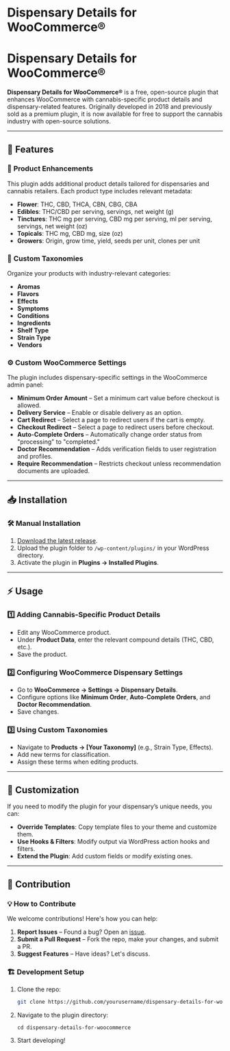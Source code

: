# Dispensary Details for WooCommerce®

# Dispensary Details for WooCommerce®

**Dispensary Details for WooCommerce®** is a free, open-source plugin that enhances WooCommerce with cannabis-specific product details and dispensary-related features. Originally developed in 2018 and previously sold as a premium plugin, it is now available for free to support the cannabis industry with open-source solutions.

---

## 🎯 Features

### 🏪 **Product Enhancements**
This plugin adds additional product details tailored for dispensaries and cannabis retailers. Each product type includes relevant metadata:

- **Flower**: THC, CBD, THCA, CBN, CBG, CBA
- **Edibles**: THC/CBD per serving, servings, net weight (g)
- **Tinctures**: THC mg per serving, CBD mg per serving, ml per serving, servings, net weight (oz)
- **Topicals**: THC mg, CBD mg, size (oz)
- **Growers**: Origin, grow time, yield, seeds per unit, clones per unit

### 📂 **Custom Taxonomies**
Organize your products with industry-relevant categories:
- **Aromas**
- **Flavors**
- **Effects**
- **Symptoms**
- **Conditions**
- **Ingredients**
- **Shelf Type**
- **Strain Type**
- **Vendors**

### ⚙️ **Custom WooCommerce Settings**
The plugin includes dispensary-specific settings in the WooCommerce admin panel:

- **Minimum Order Amount** – Set a minimum cart value before checkout is allowed.
- **Delivery Service** – Enable or disable delivery as an option.
- **Cart Redirect** – Select a page to redirect users if the cart is empty.
- **Checkout Redirect** – Select a page to redirect users before checkout.
- **Auto-Complete Orders** – Automatically change order status from "processing" to "completed."
- **Doctor Recommendation** – Adds verification fields to user registration and profiles.
- **Require Recommendation** – Restricts checkout unless recommendation documents are uploaded.

---

## 📥 Installation

### 🛠 **Manual Installation**
1. [Download the latest release](https://github.com/getCannaBiz/dispensary-details-for-woocommerce/releases).
2. Upload the plugin folder to `/wp-content/plugins/` in your WordPress directory.
3. Activate the plugin in **Plugins → Installed Plugins**.

---

## ⚡ **Usage**
### 1️⃣ **Adding Cannabis-Specific Product Details**
- Edit any WooCommerce product.
- Under **Product Data**, enter the relevant compound details (THC, CBD, etc.).
- Save the product.

### 2️⃣ **Configuring WooCommerce Dispensary Settings**
- Go to **WooCommerce → Settings → Dispensary Details**.
- Configure options like **Minimum Order**, **Auto-Complete Orders**, and **Doctor Recommendation**.
- Save changes.

### 3️⃣ **Using Custom Taxonomies**
- Navigate to **Products → [Your Taxonomy]** (e.g., Strain Type, Effects).
- Add new terms for classification.
- Assign these terms when editing products.

---

## 🎨 Customization

If you need to modify the plugin for your dispensary’s unique needs, you can:
- **Override Templates**: Copy template files to your theme and customize them.
- **Use Hooks & Filters**: Modify output via WordPress action hooks and filters.
- **Extend the Plugin**: Add custom fields or modify existing ones.

---

## 👥 Contribution

### 💡 **How to Contribute**
We welcome contributions! Here's how you can help:
1. **Report Issues** – Found a bug? Open an [issue](#).
2. **Submit a Pull Request** – Fork the repo, make your changes, and submit a PR.
3. **Suggest Features** – Have ideas? Let's discuss.

### 🏗 **Development Setup**
1. Clone the repo:  
    ```bash
    git clone https://github.com/yourusername/dispensary-details-for-woocommerce.git
    ```
2. Navigate to the plugin directory:
    ```
    cd dispensary-details-for-woocommerce
    ```
3. Start developing!